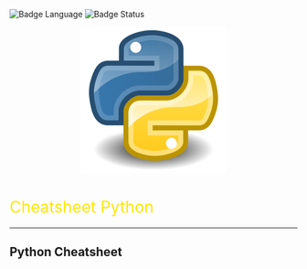 ![Badge Language](https://img.shields.io/badge/Language-Python-blue) ![Badge Status](https://img.shields.io/badge/Status-En%20Cours-yellow)
<p align="center" style="text-align: center;">
<img src="./Python_Logo.png" alt="Python Logo" height="256" />
</p>
<h1 class="text-yellow" style="color: #ffe700; font-weight: 400">Cheatsheet Python</h1>
<hr>

## Python Cheatsheet
